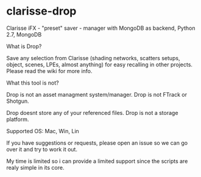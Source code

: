 # clarisse-drop

Clarisse iFX - "preset" saver - manager with MongoDB as backend, Python 2.7, MongoDB

What is Drop?

Save any selection from Clarisse (shading networks, scatters setups, object, scenes, LPEs, almost anything) for easy recalling in other projects. 
Please read the wiki for more info.




What this tool is not?

Drop is not an asset managment system/manager. Drop is not FTrack or Shotgun. 

Drop doesnt store any of your referenced files. Drop is not a storage platform.

Supported OS:
Mac, Win, Lin




If you have suggestions or requests, please open an issue so we can go over it and try to work it out.

My time is limited so i can provide a limited support since the scripts are realy simple in its core.
